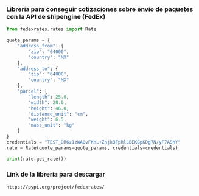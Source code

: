 ### Libreria para conseguir cotizaciones sobre envio de paquetes con la API de shipengine (FedEx)

```python
from fedexrates.rates import Rate

quote_params = {
    "address_from": {
        "zip": "64000",
        "country": "MX"
    },
    "address_to": {
        "zip": "64000",
        "country": "MX"
    },
    "parcel": {
        "length": 25.0,
        "width": 28.0,
        "height": 46.0,
        "distance_unit": "cm",
        "weight": 6.5,
        "mass_unit": "kg"
    }
}
credentials = "TEST_DR6z1zWA0vFKnL+Znjk3FpRlLBEKGpKDg7N/yF7AShY"
rate = Rate(quote_params=quote_params, credentials=credentials)

print(rate.get_rate())
```

### Link de la libreria para descargar
    https://pypi.org/project/fedexrates/